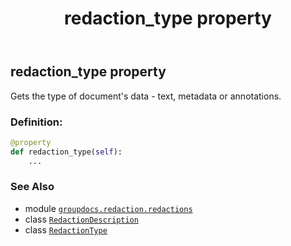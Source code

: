 ﻿---
title: redaction_type property
second_title: GroupDocs.Redaction for Python via .NET API References
description: 
type: docs
url: /python-net/groupdocs.redaction.redactions/redactiondescription/redaction_type/
is_root: false
weight: 70
---

## redaction_type property


Gets the type of document's data - text, metadata or annotations.
### Definition:
```python
@property
def redaction_type(self):
    ...
```

### See Also
* module [`groupdocs.redaction.redactions`](../../)
* class [`RedactionDescription`](/redaction/python-net/groupdocs.redaction.redactions/redactiondescription)
* class [`RedactionType`](/redaction/python-net/groupdocs.redaction.redactions/redactiontype)
